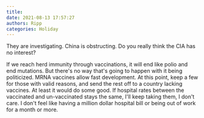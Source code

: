 ```yaml
---
title: 
date: 2021-08-13 17:57:27
authors: Ripp
categories: Holiday
---
```


 They are investigating. China is obstructing. Do you really think the CIA has no interest?

If we reach herd immunity through vaccinations, it will end like polio and end mutations. But there's no way that's going to happen with it being politicized. MRNA vaccines allow fast development.  At this point, keep a few for those with valid reasons, and send the rest off to a country lacking vaccines.  At least it would do some good. If hospital rates between the vaccinated and un-vaccinated stays the same, I'll keep taking them, I don't care.  I don't feel like having a million dollar hospital bill or being out of work for a month or more.